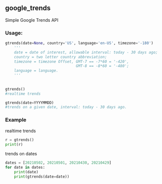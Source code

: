 ## google_trends

Simple Google Trends API

### Usage:
```python
gtrends(date=None, country='US', language='en-US', timezone='-180')
    '''
    date = date of interest, allowable interval: today - 30 days ago;
    country = two letter country abbreviation;
    timezone = timezone Offset, GMT-7 == -7*60 = '-420',
                                GMT-8 == -8*60 = '-480';
    language = language.
    '''
 
 
gtrends()
#realtime trends

gtrends(date=YYYYMMDD)
#trends on a given date, interval: today - 30 days ago.
```
### Example

realtime trends
```python
r = gtrends()
print(r)
```

trends on dates
```python
dates = [20210502, 20210501, 20210430, 20210429]
for date in dates:
    print(date)
    print(gtrends(date=date))
```

